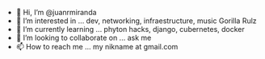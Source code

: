 - 👋 Hi, I’m @juanrmiranda
- 👀 I’m interested in ... dev, networking, infraestructure, music Gorilla Rulz 
- 🌱 I’m currently learning ... phyton hacks, django, cubernetes, docker
- 💞️ I’m looking to collaborate on ... ask me
- 📫 How to reach me ... my nikname at gmail.com

<!---
juanrmiranda/juanrmiranda is a ✨ special ✨ repository because its `README.md` (this file) appears on your GitHub profile.
You can click the Preview link to take a look at your changes.
--->

